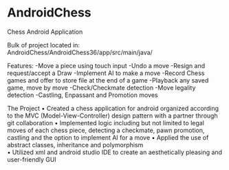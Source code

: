 # AndroidChess
Chess Android Application

Bulk of project located in:
AndroidChess/AndroidChess36/app/src/main/java/

Features:
-Move a piece using touch input
-Undo a move
-Resign and request/accept a Draw
-Implement AI to make a move
-Record Chess games and offer to store file at the end of a game
-Playback any saved game, move by move
-Check/Checkmate detection
-Move legality detection
-Castling, Enpassant and Promotion moves

The Project
•	Created a chess application for android organized according to the MVC (Model-View-Controller) design pattern with a partner through git collaboration
•	Implemented logic including but not limited to legal moves of each chess piece, detecting a checkmate, pawn promotion, castling and the option to implement AI for a move
•	Applied the use of abstract classes, inheritance and polymorphism  
•	Utilized xml and android studio IDE to create an aesthetically pleasing and user-friendly GUI
